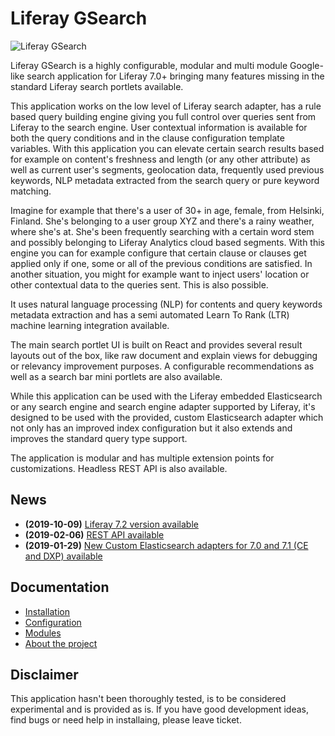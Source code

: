
# Liferay GSearch

![Liferay GSearch](https://github.com/peerkar/liferay-gsearch/raw/master/screenshots/gsearch.gif)

Liferay GSearch is a highly configurable, modular and multi module Google-like search application for Liferay 7.0+  bringing many features missing in the standard Liferay search portlets available.

This application works on the low level of Liferay search adapter, has a rule based query building engine giving you full control over queries sent from Liferay to the search engine. User contextual information is available for both the query conditions and in the clause configuration template variables. With this application you can elevate certain search results based for example on content's freshness and length (or any other attribute) as well as current user's segments, geolocation data, frequently used previous keywords, NLP metadata extracted from the search query or pure keyword matching.

Imagine for example that there's a user of 30+ in age, female, from Helsinki, Finland. She's belonging to a user group XYZ and there's a rainy weather, where she's at. She's been frequently searching with a certain word stem and possibly belonging to Liferay Analytics cloud based segments. With this engine you can for example configure that certain clause or clauses get applied only if one, some or all of the previous conditions are satisfied. In another situation, you might for example want to inject users' location or other contextual data to the queries sent. This is also possible.

It uses natural language processing (NLP) for contents and query keywords metadata extraction and has a semi automated Learn To Rank (LTR) machine learning integration available.

The main search portlet UI is built on React and provides several result layouts out of the box, like raw document and explain views for debugging or relevancy improvement purposes. A configurable recommendations as well as a search bar mini portlets are also available.

While this application can be used with the Liferay embedded Elasticsearch or any search engine and search engine adapter supported by Liferay, it's designed to be used with the provided, custom Elasticsearch adapter which not only has an improved index configuration but it also extends and improves the standard query type support. 

The application is modular and has multiple extension points for customizations. Headless REST API is also available.

## News
* __(2019-10-09)__ [Liferay 7.2 version available](https://github.com/peerkar/liferay-gsearch/tree/master/binaries/7.2/)
* __(2019-02-06)__ [REST API available](https://github.com/peerkar/liferay-gsearch/tree/master/binaries/7.1/2019-06-19)
* __(2019-01-29)__ [New Custom Elasticsearch adapters for 7.0 and 7.1 (CE and DXP) available](https://github.com/peerkar/liferay-gsearch/wiki/Changelog)

## Documentation

* [Installation](https://github.com/peerkar/liferay-gsearch/wiki/Installation)
* [Configuration](https://github.com/peerkar/liferay-gsearch/wiki/Configuration)
* [Modules](https://github.com/peerkar/liferay-gsearch/wiki/Modules)
* [About the project](https://github.com/peerkar/liferay-gsearch/wiki/About)

## Disclaimer

This application hasn't been thoroughly tested, is to be considered experimental and is provided as is. If you have good development ideas, find bugs or need help in installaing, please leave ticket.
